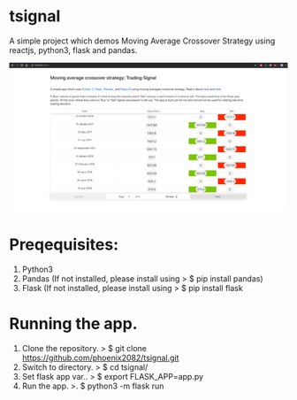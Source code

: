 # tsignal
A simple project which demos Moving Average Crossover Strategy using reactjs, python3, flask and pandas.


<img src="https://github.com/phoenix2082/tsignal/blob/master/images/macs.png" alt="Moving Average Crossover Strategy"/>


# Preqequisites:

1. Python3 
2. Pandas (If not installed, please install using > $ pip install pandas) 
3. Flask (If not installed, please install using  > $ pip install flask

# Running the app.

1. Clone the repository. >   $ git clone https://github.com/phoenix2082/tsignal.git
2. Switch to directory.  >   $ cd tsignal/
3. Set flask app var..   >   $ export FLASK_APP=app.py
4. Run the app.          >.  $ python3 -m flask run    
